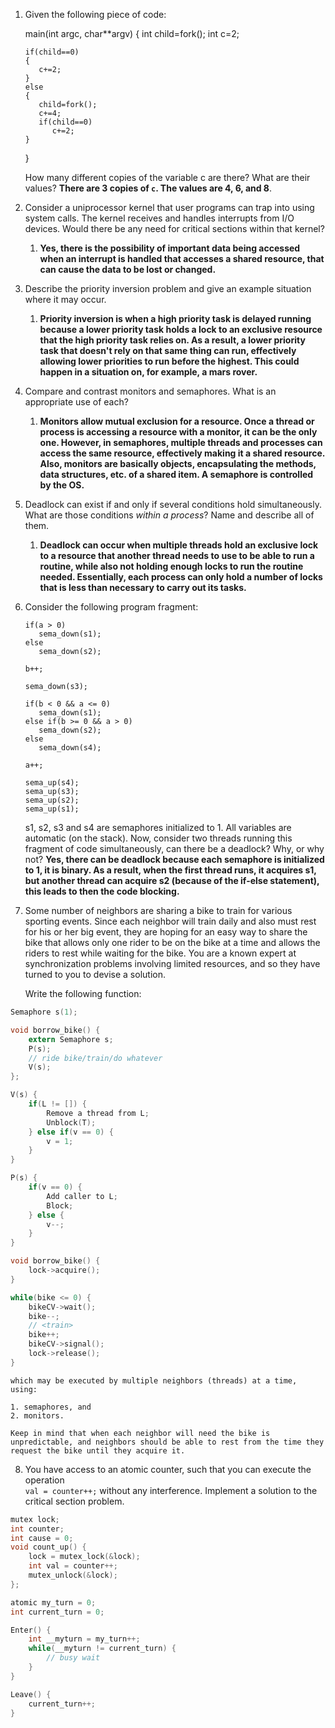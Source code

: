1. Given the following piece of code:
    
    main(int argc, char\*\*argv)
    {
       int child=fork();
       int c=2;
       
       if(child==0)
       {
          c+=2;
       }
       else
       {
          child=fork();
          c+=4;
          if(child==0)
             c+=2;
       }
    }
    
    How many different copies of the variable c are there? What are their values?
	    **There are 3 copies of `c`. The values are 4, 6, and 8**.
    
2. Consider a uniprocessor kernel that user programs can trap into using system calls. The kernel receives and handles interrupts from I/O devices. Would there be any need for critical sections within that kernel?
	1. **Yes, there is the possibility of important data being accessed when an interrupt is handled that accesses a shared resource, that can cause the data to be lost or changed.**
    
3. Describe the priority inversion problem and give an example situation where it may occur.
	1. **Priority inversion is when a high priority task is delayed running because a lower priority task holds a lock to an exclusive resource that the high priority task relies on. As a result, a lower priority task that doesn't rely on that same thing can run, effectively allowing lower priorities to run before the highest. This could happen in a situation on, for example, a mars rover.**
    
4. Compare and contrast monitors and semaphores. What is an appropriate use of each?
	1. **Monitors allow mutual exclusion for a resource. Once a thread or process is accessing a resource with a monitor, it can be the only one. However, in semaphores, multiple threads and processes can access the same resource, effectively making it a shared resource. Also, monitors are basically objects, encapsulating the methods, data structures, etc. of a shared item. A semaphore is controlled by the OS.**
    
5. Deadlock can exist if and only if several conditions hold simultaneously. What are those conditions _within a process_? Name and describe all of them.
	1. **Deadlock can occur when multiple threads hold an exclusive lock to a resource that another thread needs to use to be able to run a routine, while also not holding enough locks to run the routine needed. Essentially, each process can only hold a number of locks that is less than necessary to carry out its tasks.**
    
6. Consider the following program fragment:
    
       if(a > 0)
          sema_down(s1);
       else
          sema_down(s2);
       
       b++;
       
       sema_down(s3);
       
       if(b < 0 && a <= 0)
          sema_down(s1);
       else if(b >= 0 && a > 0)
          sema_down(s2);
       else
          sema_down(s4);
       
       a++;
       
       sema_up(s4);
       sema_up(s3);
       sema_up(s2);
       sema_up(s1);
       
       
    
    s1, s2, s3 and s4 are semaphores initialized to 1. All variables are automatic (on the stack). Now, consider two threads running this fragment of code simultaneously, can there be a deadlock? Why, or why not?
		**Yes, there can be deadlock because each semaphore is initialized to 1, it is binary. As a result, when the first thread runs, it acquires s1, but another thread can acquire s2 (because of the if-else statement), this leads to then the code blocking.**
    
7. Some number of neighbors are sharing a bike to train for various sporting events. Since each neighbor will train daily and also must rest for his or her big event, they are hoping for an easy way to share the bike that allows only one rider to be on the bike at a time and allows the riders to rest while waiting for the bike. You are a known expert at synchronization problems involving limited resources, and so they have turned to you to devise a solution.
    
    Write the following function:
    

```c
Semaphore s(1);

void borrow_bike() {
	extern Semaphore s;
	P(s);
	// ride bike/train/do whatever
	V(s);
};

V(s) {
	if(L != []) {
		Remove a thread from L;
		Unblock(T);
	} else if(v == 0) {
		v = 1;
	}
}

P(s) {
	if(v == 0) {
		Add caller to L;
		Block;
	} else {
		v--;
	}
}
```

```c
void borrow_bike() {
	lock->acquire();
}

while(bike <= 0) {
	bikeCV->wait();
	bike--;
	// <train>
	bike++;
	bikeCV->signal();
	lock->release();
}
```
    which may be executed by multiple neighbors (threads) at a time, using:
    
    1. semaphores, and
    2. monitors.
    
	Keep in mind that when each neighbor will need the bike is unpredictable, and neighbors should be able to rest from the time they request the bike until they acquire it.

8. You have access to an atomic counter, such that you can execute the operation  
	`val = counter++;` 
	without any interference. Implement a solution to the critical section problem.
```c
mutex lock;
int counter;
int cause = 0;
void count_up() {
	lock = mutex_lock(&lock);
	int val = counter++;
	mutex_unlock(&lock);
};
```

```c
atomic my_turn = 0;
int current_turn = 0;

Enter() {
	int __myturn = my_turn++;
	while(__myturn != current_turn) {
		// busy wait
	}
}

Leave() {
	current_turn++;
}
```